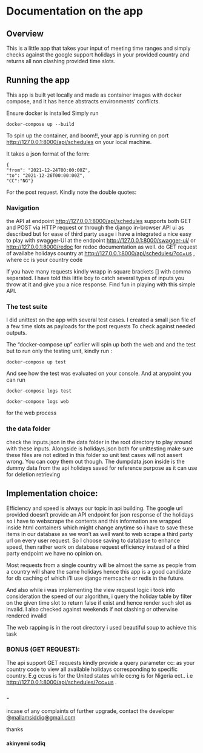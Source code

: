 

# Documentation on the app 

## Overview 
This is a little app that takes your input of meeting time ranges and simply checks against the google support holidays in your provided country and returns all non clashing provided time slots.


## Running the app 

This app is built yet locally and made as container images with docker compose, and it has hence abstracts environments’ conflicts. 

Ensure docker is installed Simply run 

	docker-compose up --build

To spin up the container, and boom!!, your app is running on port http://127.0.0.1:8000/api/schedules on  your local machine.

It takes a json format of the form:

	{
	"from": "2021-12-24T00:00:00Z",
	"to": "2021-12-26T00:00:00Z",
	"CC":"NG"} 

For the post request.
Kindly note the double quotes:

### Navigation

the API at endpoint http://127.0.0.1:8000/api/schedules supports both GET and POST via HTTP request or through the django in-browser API ui as described but for ease of third party usage i have a integrated a nice easy to play with swagger-UI at the endpoint http://127.0.0.1:8000/swagger-ui/ or http://127.0.0.1:8000/redoc for redoc documentation as well. do GET request of availabe holidays country at  http://127.0.0.1:8000/api/schedules/?cc=us , where cc is your country code

If you have many requests kindly wrapp in square brackets [] with comma separated. I have told this little boy to catch several types of inputs you throw at it and give you a nice response. Find fun in playing with this simple API. 

### The test suite

I did unittest on the app with several test cases. I created a small json file of a few time slots as payloads for the post requests To check against needed outputs. 

The “docker-compose up” earlier will spin up both the web and and the test but to run only the testing unit, kindly run :


	docker-compose up test 


And see how the test was evaluated on your console. And at anypoint you can run 

	docker-compose logs test 

	docker-compose logs web 

for the web process


### the data folder	

check the inputs.json in the data folder in the root directory to play around with these inputs. Alongside is holidays.json both for unittesting make sure these files are not edited in this folder so unit test cases will not assert wrong. You can copy them out though. The dumpdata.json inside is the dummy data from the api holidays saved for reference purpose as it can use for deletion retrieving 

## Implementation choice:

Efficiency and speed is always our topic in api building. The google url provided doesn’t provide an API endpoint for json response of the holidays so i have to webscrape the contents and this information are wrapped inside html containers which might change anytime so i have to save these items in our database as we won’t as well want to web scrape a third party url on every user request. So I choose saving to database to enhance speed, then rather work on database request efficiency instead of a third party endpoint we have no opinion on.

Most requests from a single country will be almost the same as people from a country will share the same holidays hence this app is a good candidate for db caching of which i’ll use django memcache or redis in the future.

And also while i was implementing the view request logic i took into consideration the speed of our algorithm, i query the holiday table by filter on the given time slot to return false if exist and hence render such slot as invalid. I also checked against weekends if not clashing or otherwise rendered invalid

The web rapping is in the root directory i used beautiful soup to achieve this task

### BONUS (GET REQUEST):
The api support GET requests kindly provide a query parameter cc: as your country code to view all available holidays corresponding to specific country. E.g cc:us is for the United states while cc:ng is for Nigeria ect.. i.e http://127.0.0.1:8000/api/schedules/?cc=us  .

### -
incase of any complaints of further upgrade, contact the developer @mallamsiddiq@gmail.com


thanks 

#### akinyemi sodiq



